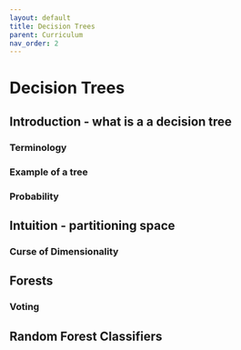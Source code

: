 ```yaml
---
layout: default
title: Decision Trees
parent: Curriculum
nav_order: 2
---
```


# Decision Trees
## Introduction - what is a a decision tree
### Terminology
### Example of a tree
### Probability
## Intuition - partitioning space
### Curse of Dimensionality
## Forests
### Voting
## Random Forest Classifiers

